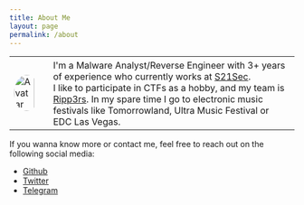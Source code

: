 ```yaml
---
title: About Me
layout: page
permalink: /about
---
```


<table border="0">
 <tr>
    <td style="border:none"><img src="https://avatars1.githubusercontent.com/u/7660940?s=460&u=5933de74eedf0f935a2ade990bbaae0ac23ceba4&v=4" style="border-radius: 50%; width: 80%" alt="Avatar"></td>
    <td style="padding-left: 5px;padding-top: 5px; border: none">
        I'm a Malware Analyst/Reverse Engineer with 3+ years of experience who currently works at <a href="https://www.s21sec.com/">S21Sec</a>.<br>
		I like to participate in CTFs as a hobby, and my team is <a href="https://ctftime.org/team/50984">Ripp3rs</a>.
		In my spare time I go to electronic music festivals like Tomorrowland, Ultra Music Festival or EDC Las Vegas.
    </td>
 </tr>
</table>

If you wanna know more or contact me, feel free to reach out on the following social media:

* [Github](https://github.com/sisoma2)
* [Twitter](https://twitter.com/sisoma2)
* [Telegram](https://t.me/sisoma2)


